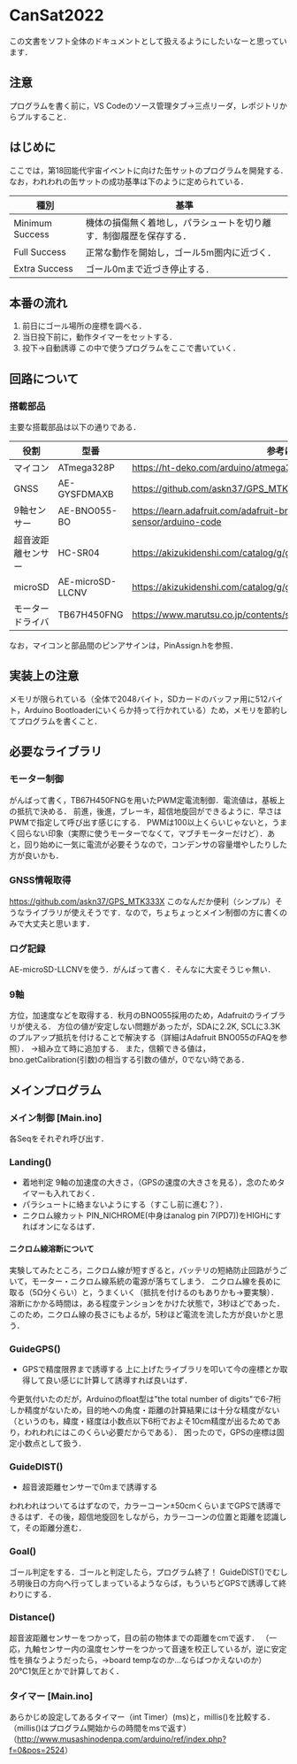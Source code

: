 # CanSat2022

この文書をソフト全体のドキュメントとして扱えるようにしたいなーと思っています．

## 注意
プログラムを書く前に，VS Codeのソース管理タブ→三点リーダ，レポジトリからプルすること．

## はじめに

ここでは，第18回能代宇宙イベントに向けた缶サットのプログラムを開発する．なお，われわれの缶サットの成功基準は下のように定められている．

| 種別 | 基準 |
| ---- | ---- |
| Minimum Success | 機体の損傷無く着地し，パラシュートを切り離す．制御履歴を保存する． |
| Full Success | 正常な動作を開始し，ゴール5m圏内に近づく． |
| Extra Success | ゴール0mまで近づき停止する． |

## 本番の流れ

1. 前日にゴール場所の座標を調べる．
1. 当日投下前に，動作タイマーをセットする．
1. 投下→自動誘導
この中で使うプログラムをここで書いていく．

## 回路について

### 搭載部品

主要な搭載部品は以下の通りである．

| 役割 | 型番 | 参考になるサイト |
| --- | --- | --- |
| マイコン | ATmega328P | <https://ht-deko.com/arduino/atmega328p.html> |
| GNSS | AE-GYSFDMAXB | <https://github.com/askn37/GPS_MTK333X> |
| 9軸センサー | AE-BNO055-BO | <https://learn.adafruit.com/adafruit-bno055-absolute-orientation-sensor/arduino-code> |
| 超音波距離センサー | HC-SR04 | <https://akizukidenshi.com/catalog/g/gM-11009/> |
| microSD | AE-microSD-LLCNV | <https://akizukidenshi.com/catalog/g/gK-14015/> |
| モータードライバ | TB67H450FNG | <https://www.marutsu.co.jp/contents/shop/marutsu/datasheet/TB67H450FNG.pdf> |

なお，マイコンと部品間のピンアサインは，PinAssign.hを参照．

## 実装上の注意

メモリが限られている（全体で2048バイト，SDカードのバッファ用に512バイト，Arduino Bootloaderにいくらか持って行かれている）ため，メモリを節約してプログラムを書くこと．

## 必要なライブラリ

### モーター制御

がんばって書く，TB67H450FNGを用いたPWM定電流制御．電流値は，基板上の抵抗で決める．
前進，後進，ブレーキ，超信地旋回ができるように．早さはPWMで指定して呼び出す感じにする．
PWMは100以上くらいじゃないと，うまく回らない印象（実際に使うモーターでなくて，マブチモーターだけど）．あと，回り始めに一気に電流が必要そうなので，コンデンサの容量増やしたりした方が良いかも．

### GNSS情報取得

<https://github.com/askn37/GPS_MTK333X>
このなんだか便利（シンプル）そうなライブラリが使えそうです．なので，ちょちょっとメイン制御の方に書くのみで大丈夫と思います．

### ログ記録

AE-microSD-LLCNVを使う．がんばって書く．そんなに大変そうじゃ無い．

### 9軸

方位，加速度などを取得する．秋月のBNO055採用のため，Adafruitのライブラリが使える．
方位の値が安定しない問題があったが，SDAに2.2K, SCLに3.3Kのプルアップ抵抗を付けることで解決する（詳細はAdafruit BNO055のFAQを参照）．
→組み立て時に追加する．
また，信頼できる値は，bno.getCalibration(引数)の相当する引数の値が，0でない時である．

## メインプログラム

### メイン制御 [Main.ino]

各Seqをそれぞれ呼び出す．

### Landing()

- 着地判定
9軸の加速度の大きさ，（GPSの速度の大きさを見る），念のためタイマーも入れておく．
- パラシュートに絡まないようにする（すこし前に進む？）．
- ニクロム線カット
PIN_NICHROME(中身はanalog pin 7(PD7))をHIGHにすればオンになるはず．

#### ニクロム線溶断について

実験してみたところ，ニクロム線が短すぎると，バッテリの短絡防止回路がうごいて，モーター・ニクロム線系統の電源が落ちてしまう．
ニクロム線を長めに取る（5Ω分くらい）と，うまくいく（抵抗を付けるのもありかも→要実験）．
溶断にかかる時間は，ある程度テンションをかけた状態で，3秒ほどであった．
このため，ニクロム線の長さにもよるが，5秒ほど電流を流した方が良いかと思う．

### GuideGPS()

- GPSで精度限界まで誘導する
上に上げたライブラリを叩いて今の座標とか取得して良い感じに計算して誘導すれば良いはず．

今更気付いたのだが，Arduinoのfloat型は"the total number of digits"で6-7桁しか精度がないため，目的地への角度・距離の計算結果には十分な精度がない（というのも，緯度・経度は小数点以下6桁でおよそ10cm精度が出るためであり，われわれにはこのくらい必要だからである）．
困ったので，GPSの座標は固定小数点として扱う．

### GuideDIST()

- 超音波距離センサーで0mまで誘導する

われわれはついてるはずなので，カラーコーン±50cmくらいまでGPSで誘導できるはず．その後，超信地旋回をしながら，カラーコーンの位置と距離を認識して，その距離分進む．

### Goal()

ゴール判定をする．ゴールと判定したら，プログラム終了！
GuideDIST()でむしろ明後日の方向へ行ってしまっているようならば，もういちどGPSで誘導して終わりにする．

### Distance()

超音波距離センサーをつかって，目の前の物体までの距離をcmで返す．
（一応，九軸センサー内の温度センサーをつかって音速を校正しているが，逆に安定性を損なうようだったら，→board tempなのか…ならばつかえないのか）20℃1気圧とかで計算しておく．

### タイマー [Main.ino]

あらかじめ設定してあるタイマー（int Timer）(ms)と，millis()を比較する．
（millis()はプログラム開始からの時間をmsで返す）（<http://www.musashinodenpa.com/arduino/ref/index.php?f=0&pos=2524>）

